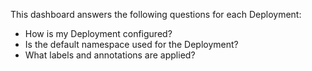This dashboard answers the following questions for each Deployment:

- How is my Deployment configured?
- Is the default namespace used for the Deployment?
- What labels and annotations are applied?
